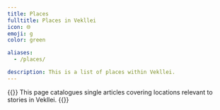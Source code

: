 ```yaml
---
title: Places
fulltitle: Places in Vekllei
icon: 🌐
emoji: g
color: green

aliases:
  - /places/

description: This is a list of places within Vekllei.
---
```

{{<note panel>}}
This page catalogues single articles covering locations relevant to stories in Vekllei.
{{</note>}}